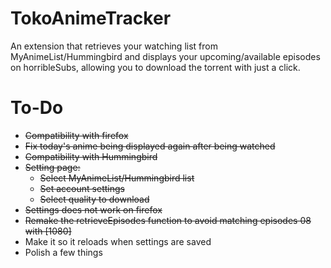 # TokoAnimeTracker
An extension that retrieves your watching list from MyAnimeList/Hummingbird and displays your upcoming/available episodes on horribleSubs, allowing you to download the torrent with just a click.

# To-Do
+ ~~Compatibility with firefox~~
+ ~~Fix today's anime being displayed again after being watched~~
+ ~~Compatibility with Hummingbird~~
+ ~~Setting page:~~
	+ ~~Select MyAnimeList/Hummingbird list~~
	+ ~~Set account settings~~
	+ ~~Select quality to download~~
+ ~~Settings does not work on firefox~~
+ ~~Remake the retrieveEpisodes function to avoid matching episodes 08 with [1080]~~
+ Make it so it reloads when settings are saved
+ Polish a few things